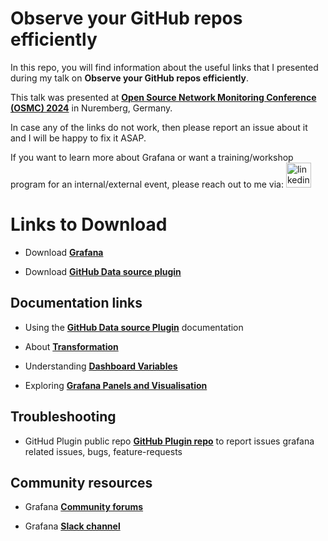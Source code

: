 
# Observe your GitHub repos efficiently

In this repo, you will find information about the useful links that I presented during my talk on **Observe your GitHub repos efficiently**.

This talk was presented at **[Open Source Network Monitoring Conference (OSMC) 2024](https://osmc.de/talks/observe-your-github-repos-efficiently/)** in Nuremberg, Germany.

In case any of the links do not work, then please report an issue about it and I will be happy to fix it ASAP.

If you want to learn more about Grafana or want a training/workshop program for an internal/external event, please reach out to me via:
  <a href="https://www.linkedin.com/in/syed-usman-ahmad-b1415515/" target="_blank">
    <img src="https://img.shields.io/static/v1?message=LinkedIn&logo=linkedin&label=&color=0077B5&logoColor=white&labelColor=&style=for-the-badge" height="40" alt="linkedin logo"  />
  </a>

# Links to Download

- Download **[Grafana](https://grafana.com/grafana/)**

- Download **[GitHub Data source plugin](https://github.com/grafana/github-datasource/)**

## Documentation links

- Using the **[GitHub Data source Plugin](https://grafana.com/docs/plugins/grafana-github-datasource/latest/)** documentation

- About **[Transformation](https://grafana.com/docs/grafana/latest/panels-visualizations/query-transform-data/transform-data/)**

- Understanding **[Dashboard Variables](https://grafana.com/docs/grafana/latest/dashboards/variables/)**

- Exploring **[Grafana Panels and Visualisation](https://grafana.com/docs/grafana/latest/panels-visualizations/)**

## Troubleshooting

- GitHud Plugin public repo **[GitHub Plugin repo](https://github.com/grafana/github-datasource/issues)** to report issues grafana related issues, bugs, feature-requests

## Community resources

- Grafana **[Community forums](https://community.grafana.com/)**

- Grafana **[Slack channel]( https://slack.grafana.com/)**
